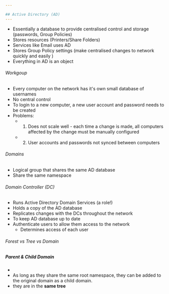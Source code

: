 ```yaml
--- 

## Active Directory (AD) 
--- 
```

- Essentially a database to provide centralised control and storage (passwords, Group Policies)
- Stores resources (Printers/Share Folders)
- Services like Email uses AD
- Stores Group Policy settings (make centralised changes to network quickly and easily )
- Everything in AD is an object

###### Workgoup
- Every computer on the network has it's own small database of usernames 
- No central control
- To login to a new computer, a new user account and password needs to be created
- Problems: 
	- 1. Does not scale well - each time a change is made, all computers affected by the change must be manually configured
	- 2. User accounts and passwords not synced between computers

###### Domains
- Logical group that shares the same AD database
- Share the same namespace

###### Domain Controller (DC)
-  Runs Active Directory Domain Services (a role!)
- Holds a copy of the AD database
- Replicates changes with the DCs throughout the network
- To keep AD database up to date 
- Authenticate users to allow them access to the network
	- Determines access of each user

###### Forest vs Tree vs Domain
##### Parent & Child Domain
- 
- As long as they share the same root namespace, they can be added to the original domain as a child domain. 
- they are in the **same tree** 